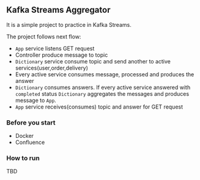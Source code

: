 ## Kafka Streams Aggregator
It is a simple project to practice in Kafka Streams.

The project follows next flow:
*   `App` service listens GET request
*   Controller produce message to topic
*   `Dictionary` service consume topic and send another to active services(user,order,delivery)
*   Every active service consumes message, processed and produces the answer
*   `Dictionary` consumes answers. If every active service answered with `completed` status `Dictionary` aggregates the messages and produces message to `App`.
*   `App` service receives(consumes) topic and answer for GET request

### Before you start

* Docker
* Confluence

### How to run
TBD